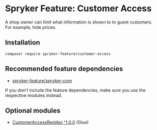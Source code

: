 # Spryker Feature: Customer Access

A shop owner can limit what information is shown to to guest customers. For example, hide prices.

## Installation

```
composer require spryker-feature/customer-access
```

## Recommended feature dependencies
- [spryker-feature/spryker-core](https://github.com/spryker-feature/spryker-core)

If you don't include the feature dependencies, make sure you use the respective modules instead.

## Optional modules
- [CustomerAccessRestApi ^1.0.0](https://github.com/spryker/customer-access-rest-api) (Glue)
